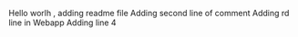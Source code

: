 Hello worlh , adding readme file
Adding second line of comment 
Adding rd line in Webapp
Adding line 4 
